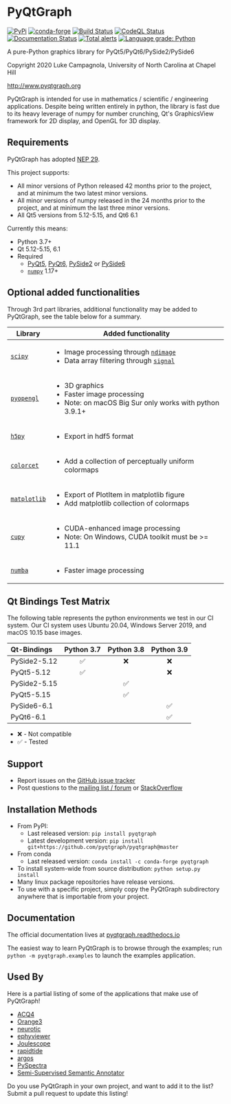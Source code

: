 PyQtGraph
=========

[![PyPi](https://img.shields.io/pypi/v/pyqtgraph.svg)](https://pypi.org/project/pyqtgraph/)
[![conda-forge](https://img.shields.io/conda/vn/conda-forge/pyqtgraph.svg)](https://anaconda.org/conda-forge/pyqtgraph)
[![Build Status](https://github.com/pyqtgraph/pyqtgraph/workflows/main/badge.svg)](https://github.com/pyqtgraph/pyqtgraph/actions/?query=workflow%3Amain)
[![CodeQL Status](https://github.com/pyqtgraph/pyqtgraph/workflows/codeql/badge.svg)](https://github.com/pyqtgraph/pyqtgraph/actions/?query=workflow%3Acodeql)
[![Documentation Status](https://readthedocs.org/projects/pyqtgraph/badge/?version=latest)](https://pyqtgraph.readthedocs.io/en/latest/?badge=latest)
[![Total alerts](https://img.shields.io/lgtm/alerts/g/pyqtgraph/pyqtgraph.svg?logo=lgtm&logoWidth=18)](https://lgtm.com/projects/g/pyqtgraph/pyqtgraph/alerts/)
[![Language grade: Python](https://img.shields.io/lgtm/grade/python/g/pyqtgraph/pyqtgraph.svg?logo=lgtm&logoWidth=18)](https://lgtm.com/projects/g/pyqtgraph/pyqtgraph/context:python)

A pure-Python graphics library for PyQt5/PyQt6/PySide2/PySide6

Copyright 2020 Luke Campagnola, University of North Carolina at Chapel Hill

<http://www.pyqtgraph.org>

PyQtGraph is intended for use in mathematics / scientific / engineering applications.
Despite being written entirely in python, the library is fast due to its
heavy leverage of numpy for number crunching, Qt's GraphicsView framework for
2D display, and OpenGL for 3D display.

Requirements
------------

PyQtGraph has adopted [NEP 29](https://numpy.org/neps/nep-0029-deprecation_policy.html).

This project supports:

* All minor versions of Python released 42 months prior to the project, and at minimum the two latest minor versions.
* All minor versions of numpy released in the 24 months prior to the project, and at minimum the last three minor versions.
* All Qt5 versions from 5.12-5.15, and Qt6 6.1

Currently this means:

* Python 3.7+
* Qt 5.12-5.15, 6.1
* Required
  * [PyQt5](https://www.riverbankcomputing.com/software/pyqt/), [PyQt6](https://www.riverbankcomputing.com/software/pyqt/), [PySide2](https://wiki.qt.io/Qt_for_Python) or [PySide6](https://wiki.qt.io/Qt_for_Python)
  * [`numpy`](https://github.com/numpy/numpy) 1.17+

Optional added functionalities
------------------------------

Through 3rd part libraries, additional functionality may be added to PyQtGraph, see the table below for a summary.

| Library        | Added functionality |
|----------------|-|
| [`scipy`]      | <ul><li> Image processing through [`ndimage`]</li><li> Data array filtering through [`signal`] </li><ul> |
| [`pyopengl`]   | <ul><li> 3D graphics </li><li> Faster image processing </li><li>Note: on macOS Big Sur only works with python 3.9.1+</li></ul> |
| [`h5py`]       | <ul><li> Export in hdf5 format </li></ul> |
| [`colorcet`]   | <ul><li> Add a collection of perceptually uniform colormaps </li></ul> |
| [`matplotlib`] | <ul><li> Export of PlotItem in matplotlib figure </li><li> Add matplotlib collection of colormaps </li></ul> |
| [`cupy`]       | <ul><li> CUDA-enhanced image processing </li><li> Note: On Windows, CUDA toolkit must be >= 11.1 </li></ul> |
| [`numba`]      | <ul><li> Faster image processing </li></ul> |

[`scipy`]: https://github.com/scipy/scipy
[`ndimage`]: https://docs.scipy.org/doc/scipy/reference/ndimage.html
[`signal`]: https://docs.scipy.org/doc/scipy/reference/signal.html
[`pyopengl`]: https://github.com/mcfletch/pyopengl
[`h5py`]: https://github.com/h5py/h5py
[`colorcet`]: https://github.com/holoviz/colorcet
[`matplotlib`]: https://github.com/matplotlib/matplotlib
[`numba`]: https://github.com/numba/numba
[`cupy`]: https://docs.cupy.dev/en/stable/install.html

Qt Bindings Test Matrix
-----------------------

The following table represents the python environments we test in our CI system.  Our CI system uses Ubuntu 20.04, Windows Server 2019, and macOS 10.15 base images.

| Qt-Bindings    | Python 3.7         | Python 3.8         | Python 3.9         |
| :------------- | :----------------: | :----------------: | :----------------: |
| PySide2-5.12   | :white_check_mark: | :x:                | :x:                |
| PyQt5-5.12     | :white_check_mark: |                    | :x:                |
| PySide2-5.15   |                    | :white_check_mark: |                    |
| PyQt5-5.15     |                    | :white_check_mark: |                    |
| PySide6-6.1    |                    |                    | :white_check_mark: |
| PyQt6-6.1      |                    |                    | :white_check_mark: |

* :x: - Not compatible
* :white_check_mark: - Tested

Support
-------

* Report issues on the [GitHub issue tracker](https://github.com/pyqtgraph/pyqtgraph/issues)
* Post questions to the [mailing list / forum](https://groups.google.com/forum/?fromgroups#!forum/pyqtgraph) or [StackOverflow](https://stackoverflow.com/questions/tagged/pyqtgraph)

Installation Methods
--------------------

* From PyPI:  
  * Last released version: `pip install pyqtgraph`
  * Latest development version: `pip install git+https://github.com/pyqtgraph/pyqtgraph@master`
* From conda
  * Last released version: `conda install -c conda-forge pyqtgraph`
* To install system-wide from source distribution: `python setup.py install`
* Many linux package repositories have release versions.
* To use with a specific project, simply copy the PyQtGraph subdirectory
  anywhere that is importable from your project.

Documentation
-------------

The official documentation lives at [pyqtgraph.readthedocs.io](https://pyqtgraph.readthedocs.io)

The easiest way to learn PyQtGraph is to browse through the examples; run `python -m pyqtgraph.examples` to launch the examples application.  

Used By
-------

Here is a partial listing of some of the applications that make use of PyQtGraph!

* [ACQ4](https://github.com/acq4/acq4)
* [Orange3](https://orangedatamining.com/)
* [neurotic](https://neurotic.readthedocs.io)
* [ephyviewer](https://ephyviewer.readthedocs.io)
* [Joulescope](https://www.joulescope.com/)
* [rapidtide](https://rapidtide.readthedocs.io/en/latest/)
* [argos](https://github.com/titusjan/argos)
* [PySpectra](http://hasyweb.desy.de/services/computing/Spock/node138.html)
* [Semi-Supervised Semantic Annotator](https://gitlab.com/ficsresearch/s3ah)

Do you use PyQtGraph in your own project, and want to add it to the list?  Submit a pull request to update this listing!
